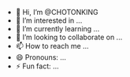 - 👋 Hi, I’m @CHOTONKING
- 👀 I’m interested in ...
- 🌱 I’m currently learning ...
- 💞️ I’m looking to collaborate on ...
- 📫 How to reach me ...
- 😄 Pronouns: ...
- ⚡ Fun fact: ...

<!---
CHOTONKING/CHOTONKING is a ✨ special ✨ repository because its `README.md` (this file) appears on your GitHub profile.
You can click the Preview link to take a look at your changes.
--->
